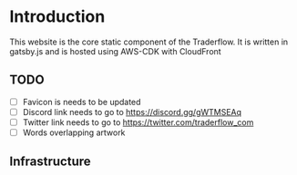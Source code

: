 # Introduction

This website is the core static component of the Traderflow. It is written in gatsby.js and is hosted using AWS-CDK with CloudFront

## TODO

* [ ] Favicon is needs to be updated
* [ ] Discord link needs to go to https://discord.gg/gWTMSEAq
* [ ] Twitter link needs to go to https://twitter.com/traderflow_com
* [ ] Words overlapping artwork

## Infrastructure



